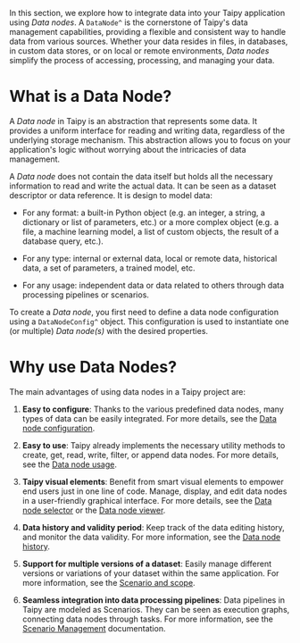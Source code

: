 In this section, we explore how to integrate data into your Taipy application using *Data nodes*.
A `DataNode^` is the cornerstone of Taipy's data management capabilities, providing a flexible
and consistent way to handle data from various sources. Whether your data resides in files,
in databases, in custom data stores, or on local or remote environments, *Data nodes* simplify
the process of accessing, processing, and managing your data.

# What is a Data Node?
A *Data node* in Taipy is an abstraction that represents some data. It provides a uniform
interface for reading and writing data, regardless of the underlying storage mechanism.
This abstraction allows you to focus on your application's logic without worrying about the
intricacies of data management.

A *Data node* does not contain the data itself but holds all the necessary information to
read and write the actual data. It can be seen as a dataset descriptor or data reference.
It is design to model data:

- For any format: a built-in Python object (e.g. an integer, a string, a dictionary
    or list of parameters, etc.) or a more complex object (e.g. a file, a machine learning
    model, a list of custom objects, the result of a database query, etc.).

- For any type: internal or external data, local or remote data, historical data, a set
    of parameters, a trained model, etc.

- For any usage: independent data or data related to others through data processing pipelines
    or scenarios.

To create a *Data node*, you first need to define a data node configuration using a
`DataNodeConfig^` object. This configuration is used to instantiate one (or multiple)
*Data node(s)* with the desired properties.

# Why use Data Nodes?
The main advantages of using data nodes in a Taipy project are:

1. **Easy to configure**:
    Thanks to the various predefined data nodes, many types of data can be easily integrated.
    For more details, see the [Data node configuration](data-node-config.md).

2. **Easy to use**:
    Taipy already implements the necessary utility methods to create, get, read, write, filter,
    or append data nodes. For more details, see the [Data node usage](data-node-usage.md).

3. **Taipy visual elements**:
    Benefit from smart visual elements to empower end users just in one line of code.
    Manage, display, and edit data nodes in a user-friendly graphical interface.
    For more details, see the [Data node selector](viselemts/data_node_selector.md) or
    the [Data node viewer](viselemts/data_node.md).

4. **Data history and validity period**:
    Keep track of the data editing history, and monitor the data validity.
    For more information, see the [Data node history](data-node-history.md).

5. **Support for multiple versions of a dataset**:
    Easily manage different versions or variations of your dataset within the same
    application. For more information, see the [Scenario and scope](scope.md).

6. **Seamless integration into data processing pipelines**:
    Data pipelines in Taipy are modeled as Scenarios. They can be seen as execution graphs,
    connecting data nodes through tasks. For more information, see the
    [Scenario Management](../scenario-mgt/index.md) documentation.
